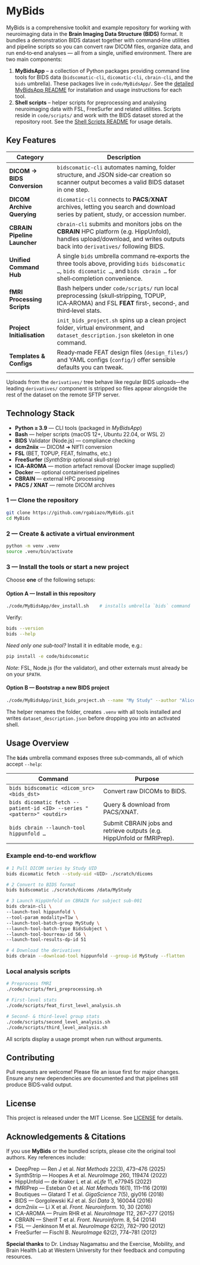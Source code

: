 # MyBids

MyBids is a comprehensive toolkit and example repository for working with neuroimaging data in the **Brain Imaging Data Structure (BIDS)** format. It bundles a demonstration BIDS dataset together with command‑line utilities and pipeline scripts so you can convert raw DICOM files, organize data, and run end‑to‑end analyses — all from a single, unified environment. There are two main components:

1. **MyBidsApp** – a collection of Python packages providing command line tools
   for BIDS data (``bidscomatic-cli``, ``dicomatic-cli``, ``cbrain-cli``,
   and the ``bids`` umbrella).  These packages live in
   ``code/MyBidsApp/``.  See the
   [detailed MyBidsApp README](code/MyBidsApp/README.md) for installation
   and usage instructions for each tool.
2. **Shell scripts** – helper scripts for preprocessing and analysing neuroimaging
   data with FSL, FreeSurfer and related utilities. Scripts reside in ``code/scripts/``
   and work with the BIDS dataset stored at the repository root. See the
   [Shell Scripts README](code/README.md#shell-scripts) for usage details.

## Key Features

| Category | Description |
|----------|-------------|
| **DICOM → BIDS Conversion** | `bidscomatic-cli` automates naming, folder structure, and JSON side‑car creation so scanner output becomes a valid BIDS dataset in one step. |
| **DICOM Archive Querying** | `dicomatic-cli` connects to **PACS**/**XNAT** archives, letting you search and download series by patient, study, or accession number. |
| **CBRAIN Pipeline Launcher** | `cbrain-cli` submits and monitors jobs on the **CBRAIN** HPC platform (e.g. HippUnfold), handles upload/download, and writes outputs back into `derivatives/` following BIDS. |
| **Unified Command Hub** | A single `bids` umbrella command re‑exports the three tools above, providing `bids bidscomatic …`, `bids dicomatic …`, and `bids cbrain …` for shell‑completion convenience. |
| **fMRI Processing Scripts** | Bash helpers under `code/scripts/` run local preprocessing (skull‑stripping, TOPUP, ICA‑AROMA) and FSL **FEAT** first‑, second‑, and third‑level stats. |
| **Project Initialisation** | `init_bids_project.sh` spins up a clean project folder, virtual environment, and `dataset_description.json` skeleton in one command. |
| **Templates & Configs** | Ready‑made FEAT design files (`design_files/`) and YAML configs (`config/`) offer sensible defaults you can tweak. |

Uploads from the `derivatives/` tree behave like regular BIDS uploads—the leading
`derivatives/` component is stripped so files appear alongside the rest of the
dataset on the remote SFTP server.

## Technology Stack

* **Python ≥ 3.9** — CLI tools (packaged in *MyBidsApp*)
* **Bash** — helper scripts (macOS 12+, Ubuntu 22.04, or WSL 2)
* **BIDS** Validator (Node.js) — compliance checking
* **dcm2niix** — DICOM ➜ NIfTI conversion
* **FSL** (BET, TOPUP, FEAT, fslmaths, etc.)
* **FreeSurfer** (*SynthStrip* optional skull‑strip)
* **ICA‑AROMA** — motion artefact removal (Docker image supplied)
* **Docker** — optional containerised pipelines
* **CBRAIN** — external HPC processing
* **PACS / XNAT** — remote DICOM archives

### 1 — Clone the repository

```bash
git clone https://github.com/rgabiazo/MyBids.git
cd MyBids
```

### 2 — Create & activate a virtual environment

```bash
python -m venv .venv
source .venv/bin/activate
```

### 3 — Install the tools or start a new project

Choose **one** of the following setups:

#### Option A — Install in this repository

```bash
./code/MyBidsApp/dev_install.sh    # installs umbrella `bids` command
```

Verify:

```bash
bids --version
bids --help
```

*Need only one sub‑tool?* Install it in editable mode, e.g.:

```bash
pip install -e code/bidscomatic
```

*Note*: FSL, Node.js (for the validator), and other externals must already be on your `$PATH`.

#### Option B — Bootstrap a new BIDS project

```bash
./code/MyBidsApp/init_bids_project.sh --name "My Study" --author "Alice Example"
```

The helper renames the folder, creates ``.venv`` with all tools installed and
writes ``dataset_description.json`` before dropping you into an activated shell.

## Usage Overview

The **`bids`** umbrella command exposes three sub‑commands, all of which accept `--help`:

| Command | Purpose |
|---------|---------|
| `bids bidscomatic <dicom_src> <bids_dst>` | Convert raw DICOMs to BIDS. |
| `bids dicomatic fetch --patient-id <ID> --series "<pattern>" <outdir>` | Query & download from PACS/XNAT. |
| `bids cbrain --launch-tool hippunfold …` | Submit CBRAIN jobs and retrieve outputs (e.g. HippUnfold or fMRIPrep). |

### Example end‑to‑end workflow

```bash
# 1 Pull DICOM series by Study UID
bids dicomatic fetch --study-uid <UID> ./scratch/dicoms

# 2 Convert to BIDS format
bids bidscomatic ./scratch/dicoms /data/MyStudy

# 3 Launch HippUnfold on CBRAIN for subject sub-001
bids cbrain-cli \
--launch-tool hippunfold \
--tool-param modality=T1w \
--launch-tool-batch-group MyStudy \
--launch-tool-batch-type BidsSubject \
--launch-tool-bourreau-id 56 \
--launch-tool-results-dp-id 51 

# 4 Download the derivatives
bids cbrain --download-tool hippunfold --group-id MyStudy --flatten
```

### Local analysis scripts

```bash
# Preprocess fMRI
./code/scripts/fmri_preprocessing.sh

# First‑level stats
./code/scripts/feat_first_level_analysis.sh

# Second‑ & third‑level group stats
./code/scripts/second_level_analysis.sh
./code/scripts/third_level_analysis.sh
```

All scripts display a usage prompt when run without arguments.

## Contributing

Pull requests are welcome! Please file an issue first for major changes. Ensure any new dependencies are documented and that pipelines still produce BIDS‑valid output.

## License

This project is released under the MIT License. See [LICENSE](LICENSE) for details.

## Acknowledgements & Citations

If you use **MyBids** or the bundled scripts, please cite the original tool authors. Key references include:

* DeepPrep — Ren J et al. *Nat Methods* 22(3), 473–476 (2025)
* SynthStrip — Hoopes A et al. *NeuroImage* 260, 119474 (2022)
* HippUnfold — de Kraker L et al. *eLife* 11, e77945 (2022)
* fMRIPrep — Esteban O et al. *Nat Methods* 16(1), 111–116 (2019)
* Boutiques — Glatard T et al. *GigaScience* 7(5), giy016 (2018)
* BIDS — Gorgolewski KJ et al. *Sci Data* 3, 160044 (2016)
* dcm2niix — Li X et al. *Front. Neuroinform.* 10, 30 (2016)
* ICA-AROMA — Pruim RHR et al. *NeuroImage* 112, 267–277 (2015)
* CBRAIN — Sherif T et al. *Front. Neuroinform.* 8, 54 (2014)
* FSL — Jenkinson M et al. *NeuroImage* 62(2), 782–790 (2012)
* FreeSurfer — Fischl B. *NeuroImage* 62(2), 774–781 (2012)

**Special thanks** to Dr. Lindsay Nagamatsu and the Exercise, Mobility, and Brain Health Lab at Western University for their feedback and computing resources.

